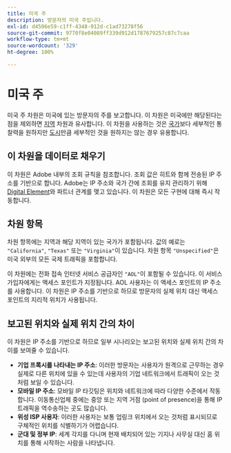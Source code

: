 ```yaml
---
title: 미국 주
description: 방문자의 미국 주입니다.
exl-id: d4506e59-c1ff-4348-912d-c1ad73278f56
source-git-commit: 9770f8e04089ff339d912d1787679257c87c7caa
workflow-type: tm+mt
source-wordcount: '329'
ht-degree: 100%

---
```


# 미국 주

미국 주 차원은 미국에 있는 방문자의 주를 보고합니다. 이 차원은 미국에만 해당된다는 점을 제외하면 [지역](regions.md) 차원과 유사합니다. 이 차원을 사용하는 것은 [국가](countries.md)보다 세부적인 통찰력을 원하지만 [도시](cities.md)만큼 세부적인 것을 원하지는 않는 경우 유용합니다.

## 이 차원을 데이터로 채우기

이 차원은 Adobe 내부의 조회 규칙을 참조합니다. 조회 값은 히트와 함께 전송된 IP 주소를 기반으로 합니다. Adobe는 IP 주소와 국가 간에 조회를 유지 관리하기 위해 [Digital Element](https://www.digitalelement.com/)와 파트너 관계를 맺고 있습니다. 이 차원은 모든 구현에 대해 즉시 작동합니다. 

## 차원 항목

차원 항목에는 지역과 해당 지역이 있는 국가가 포함됩니다. 값의 예로는 `"California"`, `"Texas"` 또는 `"Virginia"`이 있습니다. 차원 항목 `"Unspecified"`은 미국 외부의 모든 국제 트래픽을 포함합니다.

이 차원에는 전화 접속 인터넷 서비스 공급자인 `"AOL"`이 포함될 수 있습니다. 이 서비스 가입자에게는 액세스 포인트가 지정됩니다. AOL 사용자는 이 액세스 포인트의 IP 주소를 사용합니다. 이 차원은 IP 주소를 기반으로 하므로 방문자의 실제 위치 대신 액세스 포인트의 지리적 위치가 사용됩니다.

## 보고된 위치와 실제 위치 간의 차이

이 차원은 IP 주소를 기반으로 하므로 일부 시나리오는 보고된 위치와 실제 위치 간의 차이를 보여줄 수 있습니다.

* **기업 프록시를 나타내는 IP 주소**: 이러한 방문자는 사용자가 원격으로 근무하는 경우 실제로 다른 위치에 있을 수 있는데 사용자의 기업 네트워크에서 트래픽이 오는 것처럼 보일 수 있습니다.
* **모바일 IP 주소**: 모바일 IP 타깃팅은 위치와 네트워크에 따라 다양한 수준에서 작동합니다. 이동통신업체 중에는 중앙 또는 지역 거점 (point of presence)을 통해 IP 트래픽을 역수송하는 곳도 많습니다.
* **위성 ISP 사용자**: 이러한 사용자는 보통 업링크 위치에서 오는 것처럼 표시되므로 구체적인 위치를 식별하기가 어렵습니다.
* **군대 및 정부 IP**: 세계 각지를 다니며 현재 배치되어 있는 기지나 사무실 대신 홈 위치를 통해 시작하는 사람을 나타냅니다.
